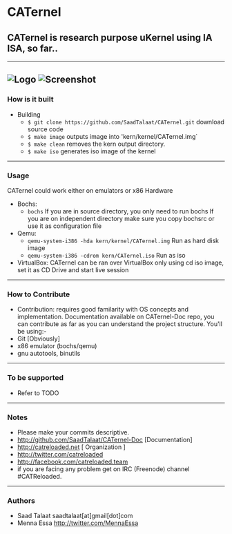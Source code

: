 # CATernel #
## CATernel is research purpose uKernel using IA ISA, so far.. ##
---

![Logo](https://pbs.twimg.com/media/BDEaTlsCEAEfcI7.png:large)
![Screenshot](http://www.mediafire.com/convkey/d335/7ybghgqedh812qefg.jpg?size_id=5)
---

### How is it built ###
* Building
    - `$ git clone https://github.com/SaadTalaat/CATernel.git`
    download source code
    - `$ make image`
    outputs image into 'kern/kernel/CATernel.img`
    - `$ make clean`
    removes the kern output directory.
    - `$ make iso`
    generates iso image of the kernel

---

### Usage ###
CATernel could work either on emulators or x86 Hardware
* Bochs: 
   - `bochs`
   If you are in source directory, you only need to run bochs
   If you are on independent directory make sure you copy bochsrc or use it as configuration file
* Qemu: 
   - `qemu-system-i386 -hda kern/kernel/CATernel.img`
   Run as hard disk image
   - `qemu-system-i386 -cdrom kern/CATernel.iso`
   Run as iso
* VirtualBox: 
   CATernel can be ran over VirtualBox only using cd iso image, set it as CD Drive and start live session

---

### How to Contribute ###
* Contribution:
requires good familarity with OS concepts and implementation. Documentation available on CATernel-Doc repo, you can contribute as far as you can understand the project structure. You'll be using:-
* Git [Obviously]
* x86 emulator (bochs/qemu)
* gnu autotools, binutils

---
	 
### To be supported ###
* Refer to TODO

---

### Notes ###
* Please make your commits descriptive.
* http://github.com/SaadTalaat/CATernel-Doc [Documentation]
* http://catreloaded.net [ Organization ]
* http://twitter.com/catreloaded
* http://facebook.com/catreloaded.team
* if you are facing any problem get on IRC (Freenode) channel #CATReloaded.

---

### Authors ###
* Saad Talaat  saadtalaat[at]gmail[dot]com
* Menna Essa   http://twitter.com/MennaEssa
